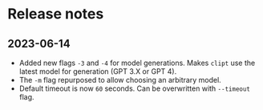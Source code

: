 # Release notes

## 2023-06-14

- Added new flags `-3` and `-4` for model generations. Makes `clipt` use the latest model for generation (GPT 3.X or GPT 4).
- The `-m` flag repurposed to allow choosing an arbitrary model.
- Default timeout is now `60` seconds. Can be overwritten with `--timeout` flag.